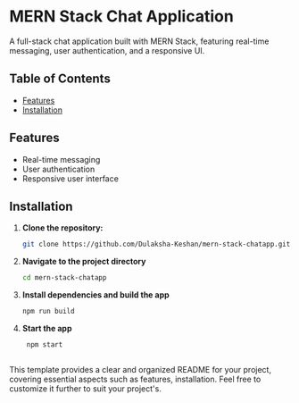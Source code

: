 # MERN Stack Chat Application

A full-stack chat application built with MERN Stack, featuring real-time messaging, user authentication, and a responsive UI.

## Table of Contents

- [Features](#features)
- [Installation](#installation)

## Features

- Real-time messaging
- User authentication
- Responsive user interface

## Installation

1. **Clone the repository:**

   ```bash
   git clone https://github.com/Dulaksha-Keshan/mern-stack-chatapp.git
   ```

2. **Navigate to the project directory**

   ```bash
   cd mern-stack-chatapp
   ```

3. **Install dependencies and build the app**
   
   ```bash
   npm run build
   
4. **Start the app**

    ```bash
     npm start
    


This template provides a clear and organized README for your project, covering essential aspects such as features, installation. Feel free to customize it further to suit your project's.
